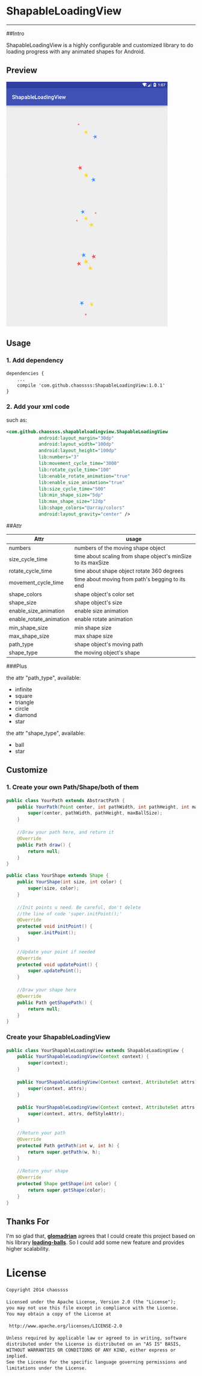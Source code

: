 # ShapableLoadingView
----
##Intro

ShapableLoadingView is a highly configurable and customized library to do loading progress with any animated shapes for Android.

## Preview

![](snapshot.gif)

## Usage

### 1. Add dependency

```
dependencies {
	...
	compile 'com.github.chaossss:ShapableLoadingView:1.0.1'
}
```

### 2. Add your xml code

such as:

```xml
<com.github.chaossss.shapableloadingview.ShapableLoadingView
            android:layout_margin="30dp"
            android:layout_width="100dp"
            android:layout_height="100dp"
            lib:numbers="3"
            lib:movement_cycle_time="3000"
            lib:rotate_cycle_time="100"
            lib:enable_rotate_animation="true"
            lib:enable_size_animation="true"
            lib:size_cycle_time="500"
            lib:min_shape_size="5dp"
            lib:max_shape_size="12dp"
            lib:shape_colors="@array/colors"
            android:layout_gravity="center" />
```

##Attr

| Attr | usage |
|---------|--------|
| numbers | numbers of the moving shape object |
| size_cycle_time | time about scaling from shape object's minSize to its maxSize |
| rotate_cycle_time | time about shape object rotate 360 degrees |
| movement_cycle_time | time about moving from path's begging to its end |
| shape_colors | shape object's color set |
| shape_size | shape object's size |
| enable_size_animation | enable size animation |
| enable_rotate_animation | enable rotate animation |
| min_shape_size | min shape size |
| max_shape_size | max shape size |
| path_type | shape object's moving path |
| shape_type | the moving object's shape |

###Plus

the attr "path_type", available:
-  infinite
-  square
-  triangle
-  circle
-  diamond
-  star
 
the attr "shape_type", available:
-  ball
-  star

## Customize

### 1. Create your own Path/Shape/both of them
```java
public class YourPath extends AbstractPath {
    public YourPath(Point center, int pathWidth, int pathHeight, int maxBallSize) {
        super(center, pathWidth, pathHeight, maxBallSize);
    }

	//Draw your path here, and return it
    @Override
    public Path draw() {
        return null;
    }
}
```

```java
public class YourShape extends Shape {
    public YourShape(int size, int color) {
        super(size, color);
    }

	//Init points u need. Be careful, don't delete
	//the line of code 'super.initPoint();'
    @Override
    protected void initPoint() {
        super.initPoint();
    }

	//Update your point if needed
    @Override
    protected void updatePoint() {
        super.updatePoint();
    }

	//Draw your shape here
    @Override
    public Path getShapePath() {
        return null;
    }
}
```

### Create your ShapableLoadingView
```java
public class YourShapableLoadingView extends ShapableLoadingView {
    public YourShapableLoadingView(Context context) {
        super(context);
    }

    public YourShapableLoadingView(Context context, AttributeSet attrs) {
        super(context, attrs);
    }

    public YourShapableLoadingView(Context context, AttributeSet attrs, int defStyleAttr) {
        super(context, attrs, defStyleAttr);
    }

	//Return your path
    @Override
    protected Path getPath(int w, int h) {
        return super.getPath(w, h);
    }

	//Return your shape
    @Override
    protected Shape getShape(int color) {
        return super.getShape(color);
    }
}
```

## Thanks For

I'm so glad that, [**glomadrian**](https://github.com/glomadrian) agrees that I could create this project based on his library [**loading-balls**](https://github.com/glomadrian/loading-balls). So I could add some new feature and provides higher scalability.

License
============

    Copyright 2014 chaossss

	Licensed under the Apache License, Version 2.0 (the "License");
	you may not use this file except in compliance with the License.
	You may obtain a copy of the License at

     http://www.apache.org/licenses/LICENSE-2.0

	Unless required by applicable law or agreed to in writing, software
	distributed under the License is distributed on an "AS IS" BASIS,
	WITHOUT WARRANTIES OR CONDITIONS OF ANY KIND, either express or implied.
	See the License for the specific language governing permissions and
	limitations under the License.
